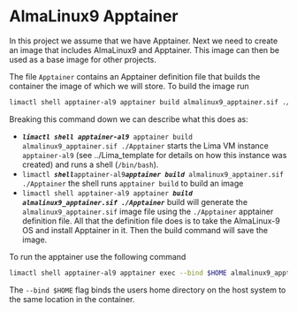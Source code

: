 # AlmaLinux9 Apptainer

In this project we assume that we have Apptainer. Next we need to create an image
that includes AlmaLinux9 and Apptainer. This image can then be used as a base image
for other projects. 

The file `Apptainer` contains an Apptainer definition file that builds the container
the image of which we will store. To build the image run
```bash
limactl shell apptainer-al9 apptainer build almalinux9_apptainer.sif ./Apptainer
``` 
Breaking this command down we can describe what this does as:
- ***`limactl shell apptainer-al9`***` apptainer build almalinux9_apptainer.sif ./Apptainer`
  starts the Lima VM instance `apptainer-al9`
  (see ../Lima_template for details on how this instance was created) and 
  runs a shell (`/bin/bash`).
- `limactl `***`shell`***` apptainer-al9 `***`apptainer build`***` almalinux9_apptainer.sif ./Apptainer`
  the shell runs `apptainer build` to build an image
- `limactl shell apptainer-al9 apptainer `***`build almalinux9_apptainer.sif ./Apptainer`***
  build will generate the `almalinux9_apptainer.sif` image file using the `./Apptainer`
  apptainer definition file.
All that the definition file does is to take the AlmaLinux-9 OS and install Apptainer in
it. Then the build command will save the image.

To run the apptainer use the following command
```bash
limactl shell apptainer-al9 apptainer exec --bind $HOME almalinux9_apptainer.sif bash
```
The `--bind $HOME` flag binds the users home directory on the host system to the same
location in the container.
